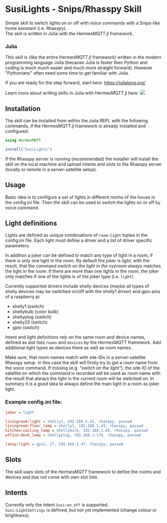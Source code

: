 # SusiLights - Snips/Rhasspy Skill

Simple skill to switch lights on or off with voice commands with a
Snips-like home assistant (i.e. Rhasspy).     
The skill is written in Julia with the HermesMQTT.jl framework.

### Julia

This skill is (like the entire HermesMQTT.jl framework) written in the
modern programming language Julia (because Julia is faster
then Python and coding is much much easier and much more straight forward).
However "Pythonians" often need some time to get familiar with Julia.

If you are ready for the step forward, start here: https://julialang.org/

Learn more about writing skills in Julia with HermesMQTT.jl here: 
 [![](https://img.shields.io/badge/docs-latest-blue.svg)](https://andreasdominik.github.io/HermesMQTT.jl/dev)



## Installation

The skill can be installed from within the Julia REPL with the following
commands, if the HermesMQTT.jl framework is already installed 
and configured:

```julia
using HermesMQTT

install("SusiLights")
```

If the Rhasspy server is running (recommended) the installer will
install the skill on the local machine and upload intents and slots
to the Rhasspy server (locally or remote in a server-satellite setup).


## Usage

Basic idea is to configure a set of lights in different rooms of the house 
in the config.ini file. 
Then the skill can be used to switch the lights on or off by voice command.



## Light definitions

Lights are defined as unique combinations of `room:light` tuples 
in the config.ini file.
Each light must define a driver and a list of driver specific parameters.

In addition a 
joker can be defined to match any type of light in a room, if there is only one
light in the room.
By default the joker is *light*, with the result, that
the command *switch on the light in the xyzroom* always matches the light 
in the room. If there are more than one lights in the room, the joker only
matches if one of the lights is of the joker type (i.e. `light`).

Currently supported drivers include shelly devices
(maybe all types of shelly devices may be switched on/off
with the shelly1 driver) and gpio pins of a raspberry pi.

- shelly1 (switch)
- shellybulb (color bulb)
- shellyplug (switch)
- shelly25 (switch)
- gpio (switch)

Intent and light definitions rely on the same room and device names, defined
as slot lists `rooms` and `devices` by the *HermesMQTT* framework.
Add additional light types as devices there as well as room names.

Make sure, that room-names match with site-IDs in a server-satellite Rhasspy
setup. In this case the skill will firstly try to get a room name from the
voice command. If missing (e.g. *"switch on the light"*), the site-ID of the
satellite on which the command is recorded will be used as room name with the
result that always the light in the current room will be switched on.
In summary it is a good idea to always define the main light in a room as
joker light.


### Example config.ini file:

```ini
joker = light

livingroom:light = shelly1, 192.168.1.42, rhasspy, passwd
livingroom:floor_lamp = shelly1, 192.168.1.43, rhasspy, passwd
kitchen:ceiling_lamp = shellybulb, 192.168.1.45, rhasspy, passwd
office:desk_lamp = shellyplug, 192.168.1.176, rhasspy, passwd

lanay:light = gpio, 17, 192.168.1.47, rhasspy, passwd
```

## Slots

The skill uses slots of the *HermesMQTT* framework to define the rooms and
devices and doe not come with own slot lists.

## Intents

Currently only the intent `Susi:on_off` is supported.    
`Susi:LightSettings` is defined, but not yet implemented (change colour 
or brightness).
